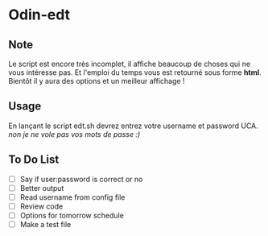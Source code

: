 # Odin-edt

## Note

Le script est encore très incomplet, il affiche beaucoup de choses qui ne vous intéresse pas.
Et l'emploi du temps vous est retourné sous forme __html__.
Bientôt il y aura des options et un meilleur affichage !

## Usage

En lançant le script edt.sh devrez entrez votre username et password UCA.
_non je ne vole pas vos mots de passe :)_

## To Do List

- [ ] Say if user:password is correct or no
- [ ] Better output
- [ ] Read username from config file
- [ ] Review code
- [ ] Options for tomorrow schedule
- [ ] Make a test file
